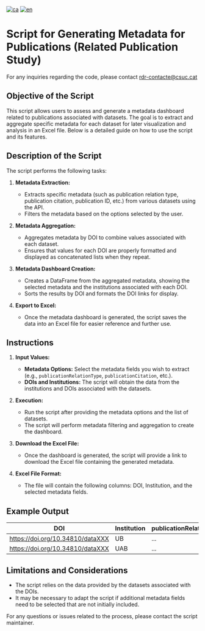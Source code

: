 [![ca](https://img.shields.io/badge/lang-ca-blue.svg)](https://github.com/CSUC/RDR-scripts/blob/main/related_publication_check/README.md)
[![en](https://img.shields.io/badge/lang-en-green.svg)](https://github.com/CSUC/RDR-scripts/blob/main/related_publication_check/README_ENG.md)
# Script for Generating Metadata for Publications (Related Publication Study)
For any inquiries regarding the code, please contact rdr-contacte@csuc.cat

## Objective of the Script

This script allows users to assess and generate a metadata dashboard related to publications associated with datasets. The goal is to extract and aggregate specific metadata for each dataset for later visualization and analysis in an Excel file. Below is a detailed guide on how to use the script and its features.

## Description of the Script

The script performs the following tasks:

1. **Metadata Extraction:**
    - Extracts specific metadata (such as publication relation type, publication citation, publication ID, etc.) from various datasets using the API.
    - Filters the metadata based on the options selected by the user.

2. **Metadata Aggregation:**
    - Aggregates metadata by DOI to combine values associated with each dataset.
    - Ensures that values for each DOI are properly formatted and displayed as concatenated lists when they repeat.

3. **Metadata Dashboard Creation:**
    - Creates a DataFrame from the aggregated metadata, showing the selected metadata and the institutions associated with each DOI.
    - Sorts the results by DOI and formats the DOI links for display.

4. **Export to Excel:**
    - Once the metadata dashboard is generated, the script saves the data into an Excel file for easier reference and further use.

## Instructions

1. **Input Values:**
    - **Metadata Options:** Select the metadata fields you wish to extract (e.g., `publicationRelationType`, `publicationCitation`, etc.).
    - **DOIs and Institutions:** The script will obtain the data from the institutions and DOIs associated with the datasets.

2. **Execution:**
    - Run the script after providing the metadata options and the list of datasets.
    - The script will perform metadata filtering and aggregation to create the dashboard.

3. **Download the Excel File:**
    - Once the dashboard is generated, the script will provide a link to download the Excel file containing the generated metadata.

4. **Excel File Format:**
    - The file will contain the following columns: DOI, Institution, and the selected metadata fields.

## Example Output

| DOI                                | Institution | publicationRelationType | publicationCitation | publicationIDType | publicationIDNumber | publicationURL |
|------------------------------------|-------------|-------------------------|---------------------|--------------------|----------------------|----------------|
| https://doi.org/10.34810/dataXXX   | UB          | ...                     | ...                 | ...                | ...                  | ...            |
| https://doi.org/10.34810/dataXXX   | UAB         | ...                     | ...                 | ...                | ...                  | ...            |

## Limitations and Considerations

- The script relies on the data provided by the datasets associated with the DOIs.
- It may be necessary to adapt the script if additional metadata fields need to be selected that are not initially included.

For any questions or issues related to the process, please contact the script maintainer.
